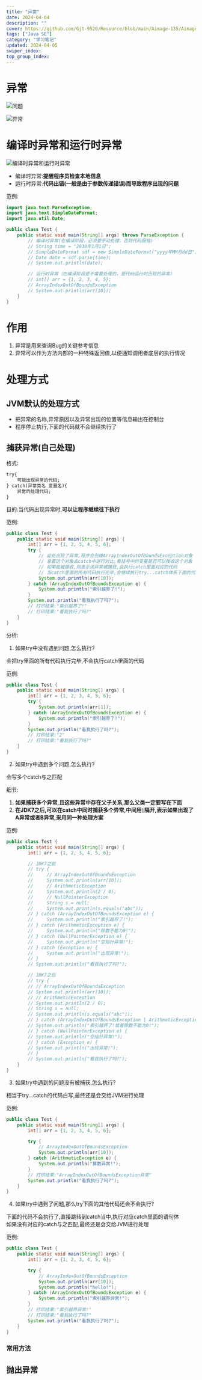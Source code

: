 ```yaml
---
title: "异常"
date: 2024-04-04
description: ""
cover: https://github.com/Gjt-9520/Resource/blob/main/Aimage-135/Aimage113.jpg?raw=true
tags: ["Java SE"]
category: "学习笔记"
updated: 2024-04-05
swiper_index: 
top_group_index: 
---
```


# 异常

![问题](../images/问题.png)

![异常](../images/异常.png)

# 编译时异常和运行时异常

![编译时异常和运行时异常](../images/编译时异常和运行时异常.png)

- 编译时异常:**提醒程序员检查本地信息**
- 运行时异常:**代码出错(一般是由于参数传递错误)而导致程序出现的问题**

范例:

```java
import java.text.ParseException;
import java.text.SimpleDateFormat;
import java.util.Date;

public class Test {
    public static void main(String[] args) throws ParseException {
        // 编译时异常(在编译阶段，必须要手动处理，否则代码报错)
        // String time = "2030年1月1日";
        // SimpleDateFormat sdf = new SimpleDateFormat("yyyy年MM月dd日");
        // Date date = sdf.parse(time);
        // System.out.println(date);

        // 运行时异常（在编译阶段是不需要处理的，是代码运行时出现的异常）
        // int[] arr = {1, 2, 3, 4, 5};
        // ArrayIndexOutOfBoundsException
        // System.out.println(arr[10]);
    }
}
```

# 作用

1. 异常是用来查询Bug的关键参考信息
2. 异常可以作为方法内部的一种特殊返回值,以便通知调用者底层的执行情况

# 处理方式

## JVM默认的处理方式

- 把异常的名称,异常原因以及异常出现的位置等信息输出在控制台                   
- 程序停止执行,下面的代码就不会继续执行了         

## 捕获异常(自己处理)

格式:

```markdown
try{
    可能出现异常的代码;
} catch(异常类名 变量名){
    异常的处理代码;
}
```

目的:当代码出现异常时,**可以让程序继续往下执行**

范例:

```java
public class Test {
    public static void main(String[] args) {
        int[] arr = {1, 2, 3, 4, 5, 6};
        try {
            // 此处出现了异常,程序会创建ArrayIndexOutOfBoundsException对象
            // 拿着这个对象去catch中进行对比,看括号中的变量是否可以接收这个对象
            // 如果能被接收,则表示该异常被捕获,会执行catch里面对应的代码
            // 当catch里面的所有代码执行完毕,会继续执行try...catch体系下面的代码
            System.out.println(arr[10]);
        } catch (ArrayIndexOutOfBoundsException e) {
            System.out.println("索引越界了!");
        }
        System.out.println("看我执行了吗?");
        // 打印结果:"索引越界了!"
        // 打印结果:"看我执行了吗?"
    }
}
```

分析:
1. 如果try中没有遇到问题,怎么执行?

会把try里面的所有代码执行完毕,不会执行catch里面的代码

范例:

```java
public class Test {
    public static void main(String[] args) {
        int[] arr = {1, 2, 3, 4, 5, 6};
        try {
            System.out.println(arr[1]);
        } catch (ArrayIndexOutOfBoundsException e) {
            System.out.println("索引越界了!");
        }
        System.out.println("看我执行了吗?");
        // 打印结果:"2"
        // 打印结果:"看我执行了吗?"
    }
}
```

2. 如果try中遇到多个问题,怎么执行?

会写多个catch与之匹配

细节:
1. **如果捕获多个异常,且这些异常中存在父子关系,那么父类一定要写在下面**
2. **在JDK7之后,可以在catch中同时捕获多个异常,中间用`|`隔开,表示如果出现了A异常或者B异常,采用同一种处理方案**

范例:

```java
public class Test {
    public static void main(String[] args) {
        int[] arr = {1, 2, 3, 4, 5, 6};

        // JDK7之前
        // try {
        //     // ArrayIndexOutOfBoundsException
        //     System.out.println(arr[10]);
        //     // ArithmeticException
        //     System.out.println(2 / 0);
        //     // NullPointerException
        //     String s = null;
        //     System.out.println(s.equals("abc"));
        // } catch (ArrayIndexOutOfBoundsException e) {
        //     System.out.println("索引越界了!");
        // } catch (ArithmeticException e) {
        //     System.out.println("除数不能为0!");
        // } catch (NullPointerException e) {
        //     System.out.println("空指针异常!");
        // } catch (Exception e) {
        //     System.out.println("出现异常!");
        // }
        // System.out.println("看我执行了吗?");

        // JDK7之后
        // try {
        // // ArrayIndexOutOfBoundsException
        // System.out.println(arr[10]);
        // // ArithmeticException
        // System.out.println(2 / 0);
        // String s = null;
        // System.out.println(s.equals("abc"));
        // } catch (ArrayIndexOutOfBoundsException | ArithmeticException e) {
        // System.out.println("索引越界了!或者除数不能为0!");
        // } catch (NullPointerException e) {
        // System.out.println("空指针异常!");
        // } catch (Exception e) {
        // System.out.println("出现异常!");
        // }
        // System.out.println("看我执行了吗?");
    }
}
```

3. 如果try中遇到的问题没有被捕获,怎么执行?

相当于try...catch的代码白写,最终还是会交给JVM进行处理

范例:

```java
public class Test {
    public static void main(String[] args) {
        int[] arr = {1, 2, 3, 4, 5, 6};

        try {
            // ArrayIndexOutOfBoundsException
            System.out.println(arr[10]);
        } catch (ArithmeticException e) {
            System.out.println("算数异常!");
        }
        // 打印结果:"ArrayIndexOutOfBoundsException异常"
        System.out.println("看我执行了吗?");
    }
}
```

4. 如果try中遇到了问题,那么try下面的其他代码还会不会执行?

下面的代码不会执行了,直接跳转到catch当中,执行对应catch里面的语句体                
如果没有对应的catch与之匹配,最终还是会交给JVM进行处理

范例:

```java
public class Test {
    public static void main(String[] args) {
        int[] arr = {1, 2, 3, 4, 5, 6};

        try {
            // ArrayIndexOutOfBoundsException
            System.out.println(arr[10]);
            System.out.println("hello!");
        } catch (ArrayIndexOutOfBoundsException e) {
            System.out.println("索引越界异常!");
        }
        // 打印结果:"索引越界异常!"
        // 打印结果:"看我执行了吗?"
        System.out.println("看我执行了吗?");
    }
}
```

### 常用方法



## 抛出异常